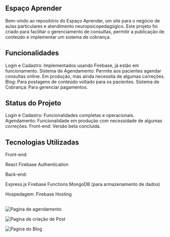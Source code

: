 ## Espaço Aprender
Bem-vindo ao repositório do Espaço Aprender, um site para o negócio de aulas particulares e atendimento neuropsicopedagógico. Este projeto foi criado para facilitar o gerenciamento de consultas, permitir a publicação de conteúdo e implementar um sistema de cobrança.

## Funcionalidades
Login e Cadastro: Implementados usando Firebase, já estão em funcionamento.
Sistema de Agendamento: Permite aos pacientes agendar consultas online. Em produção, mas ainda necessita de algumas correções.
Blog: Para postagens de conteúdo voltado para os pacientes.
Sistema de Cobrança: Para gerenciar pagamentos.

## Status do Projeto
Login e Cadastro: Funcionalidades completas e operacionais.
Agendamento: Funcionalidade em produção com necessidade de algumas correções.
Front-end: Versão beta concluída.

## Tecnologias Utilizadas
Front-end:

React
Firebase Authentication

Back-end:

Express.js
Firebase Functions 
MongoDB (para armazenamento de dados)

Hospedagem:
Firebase Hosting


##
![Pagina de agendamento](https://i.postimg.cc/Y0V84mMp/Captura-de-tela-2024-06-18-202300.png)

![Pagina de criação de Post](https://i.postimg.cc/6QK5tyhj/criar-Novo-Post.png)

![Pagina do Blog](https://i.postimg.cc/s2JfXs6V/site-Post-Blog.png)
